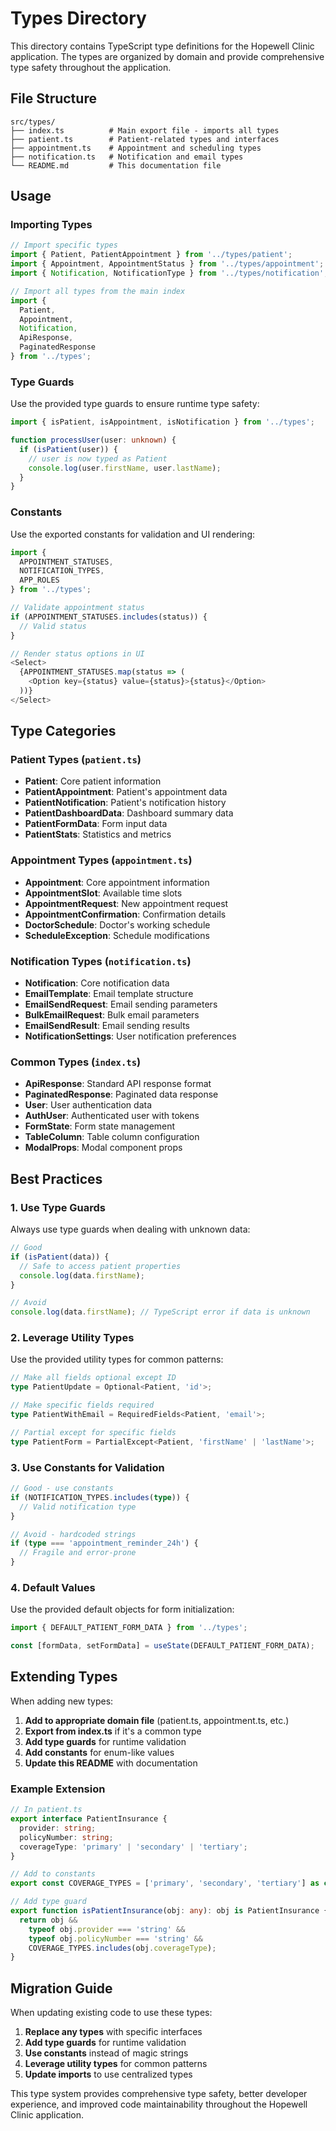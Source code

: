 # Types Directory

This directory contains TypeScript type definitions for the Hopewell Clinic application. The types are organized by domain and provide comprehensive type safety throughout the application.

## File Structure

```
src/types/
├── index.ts          # Main export file - imports all types
├── patient.ts        # Patient-related types and interfaces
├── appointment.ts    # Appointment and scheduling types
├── notification.ts   # Notification and email types
└── README.md         # This documentation file
```

## Usage

### Importing Types

```typescript
// Import specific types
import { Patient, PatientAppointment } from '../types/patient';
import { Appointment, AppointmentStatus } from '../types/appointment';
import { Notification, NotificationType } from '../types/notification';

// Import all types from the main index
import { 
  Patient, 
  Appointment, 
  Notification,
  ApiResponse,
  PaginatedResponse 
} from '../types';
```

### Type Guards

Use the provided type guards to ensure runtime type safety:

```typescript
import { isPatient, isAppointment, isNotification } from '../types';

function processUser(user: unknown) {
  if (isPatient(user)) {
    // user is now typed as Patient
    console.log(user.firstName, user.lastName);
  }
}
```

### Constants

Use the exported constants for validation and UI rendering:

```typescript
import { 
  APPOINTMENT_STATUSES, 
  NOTIFICATION_TYPES, 
  APP_ROLES 
} from '../types';

// Validate appointment status
if (APPOINTMENT_STATUSES.includes(status)) {
  // Valid status
}

// Render status options in UI
<Select>
  {APPOINTMENT_STATUSES.map(status => (
    <Option key={status} value={status}>{status}</Option>
  ))}
</Select>
```

## Type Categories

### Patient Types (`patient.ts`)

- **Patient**: Core patient information
- **PatientAppointment**: Patient's appointment data
- **PatientNotification**: Patient's notification history
- **PatientDashboardData**: Dashboard summary data
- **PatientFormData**: Form input data
- **PatientStats**: Statistics and metrics

### Appointment Types (`appointment.ts`)

- **Appointment**: Core appointment information
- **AppointmentSlot**: Available time slots
- **AppointmentRequest**: New appointment request
- **AppointmentConfirmation**: Confirmation details
- **DoctorSchedule**: Doctor's working schedule
- **ScheduleException**: Schedule modifications

### Notification Types (`notification.ts`)

- **Notification**: Core notification data
- **EmailTemplate**: Email template structure
- **EmailSendRequest**: Email sending parameters
- **BulkEmailRequest**: Bulk email parameters
- **EmailSendResult**: Email sending results
- **NotificationSettings**: User notification preferences

### Common Types (`index.ts`)

- **ApiResponse**: Standard API response format
- **PaginatedResponse**: Paginated data response
- **User**: User authentication data
- **AuthUser**: Authenticated user with tokens
- **FormState**: Form state management
- **TableColumn**: Table column configuration
- **ModalProps**: Modal component props

## Best Practices

### 1. Use Type Guards

Always use type guards when dealing with unknown data:

```typescript
// Good
if (isPatient(data)) {
  // Safe to access patient properties
  console.log(data.firstName);
}

// Avoid
console.log(data.firstName); // TypeScript error if data is unknown
```

### 2. Leverage Utility Types

Use the provided utility types for common patterns:

```typescript
// Make all fields optional except ID
type PatientUpdate = Optional<Patient, 'id'>;

// Make specific fields required
type PatientWithEmail = RequiredFields<Patient, 'email'>;

// Partial except for specific fields
type PatientForm = PartialExcept<Patient, 'firstName' | 'lastName'>;
```

### 3. Use Constants for Validation

```typescript
// Good - use constants
if (NOTIFICATION_TYPES.includes(type)) {
  // Valid notification type
}

// Avoid - hardcoded strings
if (type === 'appointment_reminder_24h') {
  // Fragile and error-prone
}
```

### 4. Default Values

Use the provided default objects for form initialization:

```typescript
import { DEFAULT_PATIENT_FORM_DATA } from '../types';

const [formData, setFormData] = useState(DEFAULT_PATIENT_FORM_DATA);
```

## Extending Types

When adding new types:

1. **Add to appropriate domain file** (patient.ts, appointment.ts, etc.)
2. **Export from index.ts** if it's a common type
3. **Add type guards** for runtime validation
4. **Add constants** for enum-like values
5. **Update this README** with documentation

### Example Extension

```typescript
// In patient.ts
export interface PatientInsurance {
  provider: string;
  policyNumber: string;
  coverageType: 'primary' | 'secondary' | 'tertiary';
}

// Add to constants
export const COVERAGE_TYPES = ['primary', 'secondary', 'tertiary'] as const;

// Add type guard
export function isPatientInsurance(obj: any): obj is PatientInsurance {
  return obj &&
    typeof obj.provider === 'string' &&
    typeof obj.policyNumber === 'string' &&
    COVERAGE_TYPES.includes(obj.coverageType);
}
```

## Migration Guide

When updating existing code to use these types:

1. **Replace any types** with specific interfaces
2. **Add type guards** for runtime validation
3. **Use constants** instead of magic strings
4. **Leverage utility types** for common patterns
5. **Update imports** to use centralized types

This type system provides comprehensive type safety, better developer experience, and improved code maintainability throughout the Hopewell Clinic application.
